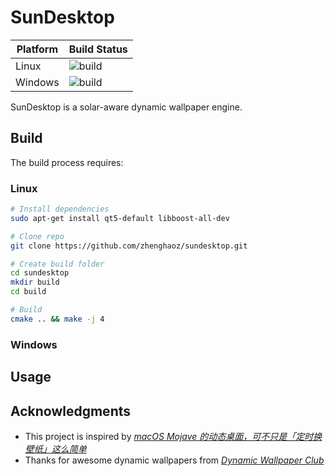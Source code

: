 # SunDesktop

| Platform | Build Status |
|-|-|
| Linux | ![build](https://github.com/zhenghaoz/dynamic-desktop/workflows/build/badge.svg?branch=master) |
| Windows | ![build](https://github.com/zhenghaoz/dynamic-desktop/workflows/build/badge.svg?branch=master) |

SunDesktop is a solar-aware dynamic wallpaper engine.

## Build

The build process requires:


### Linux

```bash
# Install dependencies
sudo apt-get install qt5-default libboost-all-dev

# Clone repo
git clone https://github.com/zhenghaoz/sundesktop.git

# Create build folder
cd sundesktop
mkdir build
cd build

# Build
cmake .. && make -j 4
```

### Windows

## Usage

## Acknowledgments

- This project is inspired by *[macOS Mojave 的动态桌面，可不只是「定时换壁纸」这么简单](https://sspai.com/post/47390)*
- Thanks for awesome dynamic wallpapers from *[Dynamic Wallpaper Club](https://dynamicwallpaper.club/)*
